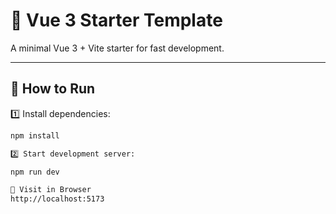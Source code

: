 # 🚀 Vue 3 Starter Template

A minimal Vue 3 + Vite starter for fast development.

---

## 🚀 How to Run

1️⃣ Install dependencies:  
```bash
npm install

2️⃣ Start development server:

npm run dev

📡 Visit in Browser
http://localhost:5173
